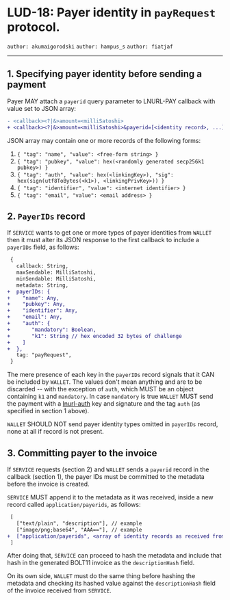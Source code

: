 LUD-18: Payer identity in `payRequest` protocol.
================================================

`author: akumaigorodski` `author: hampus_s` `author: fiatjaf`

---

## 1. Specifying payer identity before sending a payment

Payer MAY attach a `payerid` query parameter to LNURL-PAY callback with value set to JSON array:

```diff
- <callback><?|&>amount=<milliSatoshi>
+ <callback><?|&>amount=<milliSatoshi>&payerid=[<identity record>, ...]
```

JSON array may contain one or more records of the following forms:

1. `{ "tag": "name", "value": <free-form string> }`
2. `{ "tag": "pubkey", "value": hex(<randomly generated secp256k1 pubkey>) }`
3. `{ "tag": "auth", "value": hex(<linkingKey>), "sig": hex(sign(utf8ToBytes(<k1>), <linkingPrivKey>)) }`
4. `{ "tag": "identifier", "value": <internet identifier> }`
5. `{ "tag": "email", "value": <email address> }`

## 2. `PayerIDs` record

If `SERVICE` wants to get one or more types of payer identities from `WALLET` then it must alter its JSON response to the first callback to include a `payerIDs` field, as follows:

```diff
 {
   callback: String,
   maxSendable: MilliSatoshi,
   minSendable: MilliSatoshi,
   metadata: String,
+  payerIDs: {
+    "name": Any,
+    "pubkey": Any,
+    "identifier": Any,
+    "email": Any,
+    "auth": {
+       "mandatory": Boolean,
+       "k1": String // hex encoded 32 bytes of challenge
+    ]
+  },
   tag: "payRequest",
 }
```

The mere presence of each key in the `payerIDs` record signals that it CAN be included by `WALLET`. The values don't mean anything and are to be discarded -- with the exception of `auth`, which MUST be an object containing `k1` and `mandatory`. In case `mandatory` is true `WALLET` MUST send the payment with a [lnurl-auth](04.md) key and signature and the tag `auth` (as specified in section 1 above).

`WALLET` SHOULD NOT send payer identity types omitted in `payerIDs` record, none at all if record is not present.

## 3. Committing payer to the invoice

If `SERVICE` requests (section 2) and `WALLET` sends a `payerid` record in the callback (section 1), the payer IDs must be committed to the metadata before the invoice is created.

`SERVICE` MUST append it to the metadata as it was received, inside a new record called `application/payerids`, as follows:

```diff
 [
   ["text/plain", "description"], // example
   ["image/png;base64", "AAA=="], // example
+  ["application/payerids", <array of identity records as received from WALLET>]
 ]
```

After doing that, `SERVICE` can proceed to hash the metadata and include that hash in the generated BOLT11 invoice as the `descriptionHash` field.

On its own side, `WALLET` must do the same thing before hashing the metadata and checking its hashed value against the `descriptionHash` field of the invoice received from `SERVICE`.
